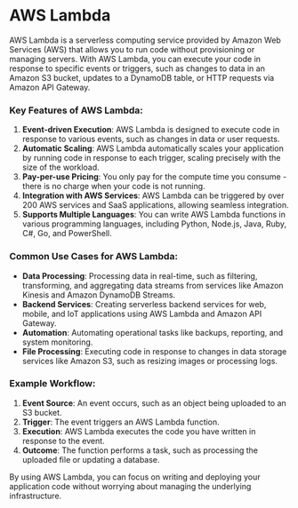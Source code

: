 # AWS Lambda

AWS Lambda is a serverless computing service provided by Amazon Web Services (AWS) that allows you to run code without provisioning or managing servers. With AWS Lambda, you can execute your code in response to specific events or triggers, such as changes to data in an Amazon S3 bucket, updates to a DynamoDB table, or HTTP requests via Amazon API Gateway.

### Key Features of AWS Lambda:

1. **Event-driven Execution**: AWS Lambda is designed to execute code in response to various events, such as changes in data or user requests.
2. **Automatic Scaling**: AWS Lambda automatically scales your application by running code in response to each trigger, scaling precisely with the size of the workload.
3. **Pay-per-use Pricing**: You only pay for the compute time you consume - there is no charge when your code is not running.
4. **Integration with AWS Services**: AWS Lambda can be triggered by over 200 AWS services and SaaS applications, allowing seamless integration.
5. **Supports Multiple Languages**: You can write AWS Lambda functions in various programming languages, including Python, Node.js, Java, Ruby, C#, Go, and PowerShell.

### Common Use Cases for AWS Lambda:

- **Data Processing**: Processing data in real-time, such as filtering, transforming, and aggregating data streams from services like Amazon Kinesis and Amazon DynamoDB Streams.
- **Backend Services**: Creating serverless backend services for web, mobile, and IoT applications using AWS Lambda and Amazon API Gateway.
- **Automation**: Automating operational tasks like backups, reporting, and system monitoring.
- **File Processing**: Executing code in response to changes in data storage services like Amazon S3, such as resizing images or processing logs.

### Example Workflow:

1. **Event Source**: An event occurs, such as an object being uploaded to an S3 bucket.
2. **Trigger**: The event triggers an AWS Lambda function.
3. **Execution**: AWS Lambda executes the code you have written in response to the event.
4. **Outcome**: The function performs a task, such as processing the uploaded file or updating a database.

By using AWS Lambda, you can focus on writing and deploying your application code without worrying about managing the underlying infrastructure.